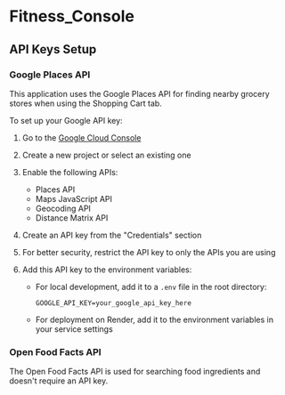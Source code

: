 # Fitness_Console

## API Keys Setup

### Google Places API
This application uses the Google Places API for finding nearby grocery stores when using the Shopping Cart tab. 

To set up your Google API key:

1. Go to the [Google Cloud Console](https://console.cloud.google.com/)
2. Create a new project or select an existing one
3. Enable the following APIs:
   - Places API
   - Maps JavaScript API
   - Geocoding API
   - Distance Matrix API

4. Create an API key from the "Credentials" section
5. For better security, restrict the API key to only the APIs you are using

6. Add this API key to the environment variables:
   - For local development, add it to a `.env` file in the root directory:
     ```
     GOOGLE_API_KEY=your_google_api_key_here
     ```
   - For deployment on Render, add it to the environment variables in your service settings

### Open Food Facts API
The Open Food Facts API is used for searching food ingredients and doesn't require an API key.